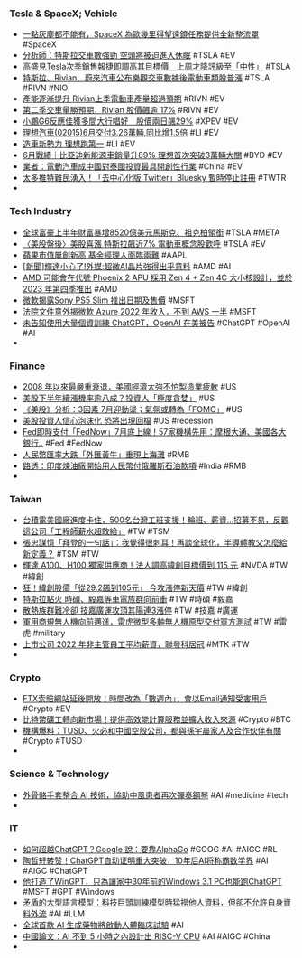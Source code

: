 ### Tesla & SpaceX; Vehicle
- [一點灰塵都不能有，SpaceX 為歐幾里得望遠鏡任務提供全新整流罩](https://technews.tw/2023/07/04/euclid-space-telescope/) #SpaceX
- [分析師：特斯拉交車數強勁 空頭將被迫進入休眠](https://news.cnyes.com/news/id/5237223) #TSLA #EV
- [高盛見Tesla次季銷售報捷即調高其目標價　上周才降評級至「中性」](https://inews.hket.com/article/3561539/【TSLA】高盛見Tesla次季銷售報捷即調高其目標價%E3%80%80上周才降評級至「中性」) #TSLA
- [特斯拉、Rivian、蔚來汽車公布樂觀交車數據後電動車類股普漲](https://news.cnyes.com/news/id/5237369) #TSLA #RIVN #NIO
- [產能逐漸提升 Rivian上季電動車產量超過預期](https://news.cnyes.com/news/id/5237240) #RIVN #EV
- [第二季交車量勝預期，Rivian 股價飆逾 17%](https://finance.technews.tw/2023/07/04/rivian-stock-price/) #RIVN #EV
- [小鵬G6反應佳獲多間大行唱好　股價兩日飊29%](https://today.line.me/hk/v2/article/GgyP3oy) #XPEV #EV
- [理想汽車(02015)6月交付3.26萬輛,同比增1.5倍](https://news.cnyes.com/news/id/5235755) #LI #EV
- [造車新勢力 理想跑第一](https://udn.com/news/story/7333/7273542) #LI #EV
- [6月戰績｜比亞迪新能源車銷量升89% 理想首次突破3萬輛大關](https://www.orangenews.hk/biz/1185251/6月戰績｜比亞迪新能源車銷量升89--理想首次突破3萬輛大關.jhtml) #BYD #EV
- [業者：電動汽車成中國對泰國投資最具開創性行業](https://m.cnyes.com/news/id/5237227) #China #EV
- [太多推特難民湧入！「去中心化版 Twitter」Bluesky 暫時停止註冊](https://www.inside.com.tw/article/32072-bluesky-temporarily-halts-sign-ups-bcz-many-people-joining-from-Twitter) #TWTR
-
### Tech Industry
- [全球富豪上半年財富暴增8520億美元馬斯克、祖克柏領銜](https://m.cnyes.com/news/id/5237377) #TSLA #META
- [〈美股盤後〉美股喜漲 特斯拉飆近7% 電動車概念股歡呼](https://m.cnyes.com/news/id/5237368) #TSLA #EV
- [蘋果市值屢創新高 基金經理人面臨兩難](https://m.cnyes.com/news/id/5237101) #AAPL
- [[新聞]輝達小心了!外媒:超微AI晶片強得出乎意料](https://www.pttweb.cc/user/a000000000/stock?t=message) #AMD #AI
- [AMD 可能會在代號 Phoenix 2 APU 採用 Zen 4 + Zen 4C 大小核設計，並於 2023 年第四季推出](https://www.cool3c.com/article/195667) #AMD
- [微軟揭露Sony PS5 Slim 推出日期及售價](https://www.newmobilelife.com/2023/07/03/sony-ps5-slim-%E6%8E%A8%E5%87%BA%E6%97%A5%E6%9C%9F%E5%8F%8A%E5%94%AE%E5%83%B9/) #MSFT
- [法院文件意外揭微軟 Azure 2022 年收入，不到 AWS 一半](https://finance.technews.tw/2023/07/03/microsoft-cloud-server-business-in-2022-was-less-than-half-of-aws/) #MSFT
- [未告知使用大量個資訓練 ChatGPT，OpenAI 在美被告](https://finance.technews.tw/2023/07/04/openai-is-being-sued-for-training-chatgpt-with-stolen-personal-data/) #ChatGPT #OpenAI #AI
-
### Finance
- [2008 年以來最嚴重衰退，美國經濟太強不怕製造業疲軟](https://technews.tw/2023/07/04/us-economy-and-manufacturer-activity/) #US
- [美股下半年續漲機率逾八成？投資人「極度貪婪」](https://finance.technews.tw/2023/07/04/more-than-80percent-chance-of-us-stocks-continuing-to-rise/) #US
- [《美股》分析：3因素 7月迎動盪；氣氛或轉為「FOMO」](https://www.chinatimes.com/realtimenews/20230704001144-260410) #US
- [美股投資人信心泡沫化 恐將出現回檔](https://news.cnyes.com/news/id/5236606) #US #recession
- [Fed即時支付「FedNow」7月底上線！57家機構先用：摩根大通、美國各大銀行..](https://www.blocktempo.com/fed-says-57-firms-set-to-use-fednow/) #Fed #FedNow
- [人民幣匯率大跌「外匯黃牛」重現上海灘](https://www.epochtimes.com/b5/23/7/3/n14027020.htm) #RMB
- [路透：印度煉油廠開始用人民幣付俄羅斯石油款項](https://m.cnyes.com/news/id/5238064) #India #RMB
-
### Taiwan
- [台積電美國廠進度卡住，500名台灣工班支援！輪班、薪資…招募不易，反觀這公司「工程師薪水超敢給」](https://today.line.me/tw/v2/article/OpRl83B) #TW #TSM
- [張忠謀憶「拜登的一句話」：我覺得很刺耳！再談全球化，半導體教父怎麼給新定義？](https://www.bnext.com.tw/article/75904/tsmc-semiconductor) #TSM #TW
- [輝達 A100、H100 獨家供應商！法人調高緯創目標價到 115 元](https://finance.technews.tw/2023/07/04/h100-gpu/) #NVDA #TW #緯創
- [狂！緯創股價「從29.2飆到105元」 今攻漲停新天價](https://today.line.me/tw/v2/article/1D8znYB) #TW #緯創
- [特斯拉點火 時碩、毅嘉等車電族群向前衝](https://ctee.com.tw/news/stocks/894924.html) #TW #時碩 #毅嘉
- [散熱族群難冷卻 技嘉廣運攻頂其陽連3漲停](https://ctee.com.tw/news/stocks/894925.html) #TW #技嘉 #廣運
- [軍用商規無人機向前邁進，雷虎微型多軸無人機原型交付軍方測試](https://technews.tw/2023/07/03/thunder-tiger-delivered-first-prototype-of-drone-to-the-militray-for-testing/) #TW #雷虎 #military
- [上市公司 2022 年非主管員工平均薪資，聯發科居冠](https://finance.technews.tw/2023/07/03/ipo-salary-no1-mediatek/) #MTK #TW
-
### Crypto
- [FTX索賠網站延後開放！時間改為「數週內」，會以Email通知受害用戶](https://www.blocktempo.com/ftx-debtors-clamis-website-delay/) #Crypto #EV
- [比特幣礦工轉向新市場！提供高效能計算服務並擴大收入來源](https://abmedia.io/bitcoin-miners-new-markets-provide-high-performance-computing-services-expand-revenue-streams) #Crypto #BTC
- [機構爆料：TUSD、火必和中國空殼公司，都與孫宇晨家人及合作伙伴有關](https://www.blocktempo.com/tusd-huobi-and-chinese-shell-companies-all-linked-to-justin-sun-family-and-partners/) #Crypto #TUSD
-
### Science & Technology
- [外骨骼手套整合 AI 技術，協助中風患者再次彈奏鋼琴](https://www.inside.com.tw/article/32071-robo-glove-helps-stroke-patients-relearn-piano) #AI #medicine #tech
-
### IT
- [如何超越ChatGPT？Google 說：要靠AlphaGo](https://www.techbang.com/posts/107630-chatgpt-google-alphago) #GOOG #AI #AIGC #RL
- [陶哲轩转赞！ChatGPT自动证明重大突破，10年后AI将称霸数学界](https://mp.weixin.qq.com/s/c4WfYES6P2LPc2Bwv1_dDw) #AI #AIGC #ChatGPT
- [他打造了WinGPT，只為讓家中30年前的Windows 3.1 PC也能跑ChatGPT](https://www.techbang.com/posts/107449-wingpt-chatgpt-application-for-old-windows-31-pcs) #MSFT #GPT #Windows
- [矛盾的大型語言模型：科技巨頭訓練模型時猛撈他人資料，但卻不允許自身資料外流](https://www.techbang.com/posts/106950-big-tech-companies-train-large-language-models-to-use-other) #AI #LLM
- [全球首款 AI 生成藥物將啟動人體臨床試驗](https://www.inside.com.tw/article/32052-Insilico-Medicine-AI) #AI
- [中國論文：AI 不到 5 小時之內設計出 RISC-V CPU](https://www.inside.com.tw/article/32073-AI-designed-a-RISC-V-CPU-in-5-hours) #AI #AIGC #China
-